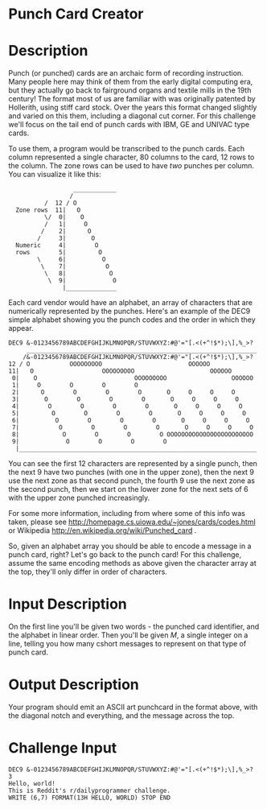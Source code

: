 # Punch Card Creator
<div class="md"><h1>Description</h1>
<p>Punch (or punched) cards are an archaic form of recording instruction. Many people here may think of them from the early digital computing era, but they actually go back to fairground organs and textile mills in the 19th century! The format most of us are familiar with was originally patented by Hollerith, using stiff card stock. Over the years this format changed slightly and varied on this them, including a diagonal cut corner. For this challenge we'll focus on the tail end of punch cards with IBM, GE and UNIVAC type cards. </p>
<p>To use them, a program would be transcribed to the punch cards. Each column represented a single character, 80 columns to the card, 12 rows to the column. The zone rows can be used to have <em>two</em> punches per column. You can visualize it like this:</p>
<pre><code>                  ____________
                 /
          /  12 / O
  Zone rows  11|   O
          \/  0|    O
          /   1|     O
         /    2|      O
        /     3|       O
  Numeric     4|        O
  rows        5|         O
        \     6|          O
         \    7|           O
          \   8|            O
           \  9|             O
               |______________
</code></pre>
<p>Each card vendor would have an alphabet, an array of characters that are numerically represented by the punches. Here's an example of the DEC9 simple alphabet showing you the punch codes and the order in which they appear.</p>
<pre><code>DEC9 &amp;-0123456789ABCDEFGHIJKLMNOPQR/STUVWXYZ:#@'="[.&lt;(+^!$*);\],%_&gt;?
     ________________________________________________________________
    /&amp;-0123456789ABCDEFGHIJKLMNOPQR/STUVWXYZ:#@'="[.&lt;(+^!$*);\],%_&gt;?
12 / O           OOOOOOOOO                        OOOOOO
11|   O                   OOOOOOOOO                     OOOOOO
 0|    O                           OOOOOOOOO                  OOOOOO
 1|     O        O        O        O
 2|      O        O        O        O       O     O     O     O
 3|       O        O        O        O       O     O     O     O
 4|        O        O        O        O       O     O     O     O
 5|         O        O        O        O       O     O     O     O
 6|          O        O        O        O       O     O     O     O
 7|           O        O        O        O       O     O     O     O
 8|            O        O        O        O OOOOOOOOOOOOOOOOOOOOOOOO
 9|             O        O        O        O
  |__________________________________________________________________
</code></pre>
<p>You can see the first 12 characters are represented by a single punch, then the next 9 have two punches (with one in the upper zone), then the next 9 use the next zone as that second punch, the fourth 9 use the next zone as the second punch, then we start on the lower zone for the next sets of 6 with the upper zone punched increasingly.</p>
<p>For some more information, including from where some of this info was taken, please see <a href="http://homepage.cs.uiowa.edu/%7Ejones/cards/codes.html">http://homepage.cs.uiowa.edu/~jones/cards/codes.html</a> or Wikipedia <a href="http://en.wikipedia.org/wiki/Punched_card">http://en.wikipedia.org/wiki/Punched_card</a> . </p>
<p>So, given an alphabet array you should be able to encode a message in a punch card, right? Let's go back to the punch card! For this challenge, assume the same encoding methods as above given the character array at the top, they'll only differ in order of characters. </p>
<h1>Input Description</h1>
<p>On the first line you'll be given two words - the punched card identifier, and the alphabet in linear order. Then you'll be given <em>M</em>, a single integer on a line, telling you how many cshort messages to represent on that type of punch card. </p>
<h1>Output Description</h1>
<p>Your program should emit an ASCII art punchcard  in the format above, with the diagonal notch and everything, and the message across the top. </p>
<h1>Challenge Input</h1>
<pre><code>DEC9 &amp;-0123456789ABCDEFGHIJKLMNOPQR/STUVWXYZ:#@'="[.&lt;(+^!$*);\],%_&gt;?
3
Hello, world!
This is Reddit's r/dailyprogrammer challenge. 
WRITE (6,7) FORMAT(13H HELLO, WORLD) STOP END
</code></pre>
</div>
